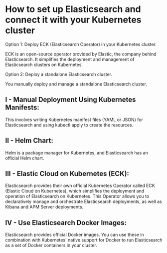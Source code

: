 # How to set up Elasticsearch and connect it with your Kubernetes cluster

Option 1: Deploy ECK (Elasticsearch Operator) in your Kubernetes cluster.

ECK is an open-source operator provided by Elastic, the company behind Elasticsearch. It simplifies the deployment and management of Elasticsearch clusters on Kubernetes.

Option 2: Deploy a standalone Elasticsearch cluster.

You manually deploy and manage a standalone Elasticsearch cluster.

## I - Manual Deployment Using Kubernetes Manifests: 
This involves writing Kubernetes manifest files (YAML or JSON) for Elasticsearch and using kubectl apply to create the resources.

## II - Helm Chart: 
Helm is a package manager for Kubernetes, and Elasticsearch has an official Helm chart.

## III - Elastic Cloud on Kubernetes (ECK):
Elasticsearch provides their own official Kubernetes Operator called ECK (Elastic Cloud on Kubernetes), which simplifies the deployment and operation of Elasticsearch on Kubernetes.
This Operator allows you to declaratively manage and orchestrate Elasticsearch deployments, as well as Kibana and APM Server deployments.

## IV - Use Elasticsearch Docker Images:
Elasticsearch provides official Docker images.
You can use these in combination with Kubernetes' native support for Docker to run Elasticsearch as a set of Docker containers in your cluster.

